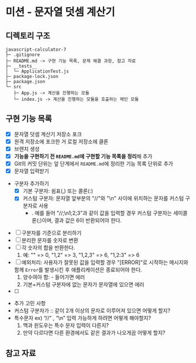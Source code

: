 # 미션 - 문자열 덧셈 계산기

## 디렉토리 구조

```
javascript-calculator-7
├─ .gitignore
├─ README.md -> 구현 기능 목록, 문제 해결 과정, 참고 자료
├─ __tests__
│  └─ ApplicationTest.js
├─ package-lock.json
├─ package.json
└─ src
   ├─ App.js -> 계산을 진행하는 모듈
   └─ index.js -> 계산을 진행하는 모듈을 호출하는 메인 모듈
```

## 구현 기능 목록

- [x] 문자열 덧셈 계산기 저장소 포크
- [x] 원격 저장소에 포크한 거 로컬 저장소에 클론
- [x] 브랜치 생성
- [x] **기능을 구현하기 전 `README.md`에 구현할 기능 목록을 정리**해 추가
- [x] Git의 커밋 단위는 앞 단계에서 `README.md`에 정리한 기능 목록 단위로 추가
- [x] 문자열 입력받기
- 구분자 추가하기
  - [x] 기본 구분자: 쉼표(,) 또는 콜론(:)
  - [x] 커스텀 구분자: 문자열 앞부분의 "//"와 "\n" 사이에 위치하는 문자를 커스텀 구분자로 사용
    - . 예를 들어 "//;\n1;2;3"과 같이 값을 입력할 경우 커스텀 구분자는 세미콜론(;)이며, 결과 값은 6이 반환되어야 한다.
- [ ] 구분자를 기준으로 분리하기
- [ ] 분리한 문자를 숫자로 변환
- [ ] 각 숫자의 합을 반환한다.
  1. 예: "" => 0, "1,2" => 3, "1,2,3" => 6, "1,2:3" => 6
- [ ] 예외처리: 사용자가 잘못된 값을 입력할 경우 "[ERROR]"로 시작하는 메시지와 함께 `Error`를 발생시킨 후 애플리케이션은 종료되어야 한다.
  1. 양수여야 함: - 들어가면 에러
  2. 기본+커스텀 구분자에 없는 문자가 문자열에 있으면 에러
- [ ]
- 추가 고민 사항
- 커스텀 구분자가 :: 같이 2개 이상의 문자로 이루어져 있으면 어떻게 할지?
- 특수문자 ex) “//” , “\\n” 입력 가능하게 하려면 어떻게 해야할지?
  1. 맥과 윈도우는 특수 문자 입력이 다른지?
  2. 만약 다르다면 다른 환경에서도 같은 결과가 나오게끔 어떻게 할지?

## 참고 자료
